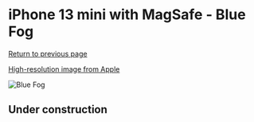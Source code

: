 # iPhone 13 mini with MagSafe - Blue Fog

[Return to previous page](/iphone_13)

[High-resolution image from Apple](https://store.storeimages.cdn-apple.com/8756/as-images.apple.com/is/MN5W3?wid=4500&hei=4500&fmt=png)

<div style="width: 500px"><img src="/almost_uncompressed/MN5W3.webp" alt="Blue Fog"></div>

## Under construction
